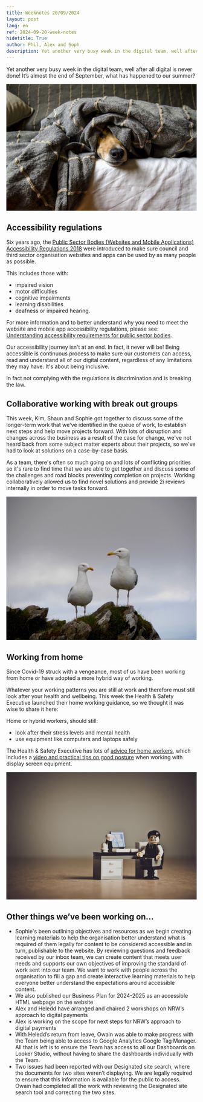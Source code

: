 ```yaml
---
title: Weeknotes 20/09/2024
layout: post
lang: en
ref: 2024-09-20-week-notes
hidetitle: True
author: Phil, Alex and Soph
description: Yet another very busy week in the digital team, well after all digital is never done!
---
```


Yet another very busy week in the digital team, well after all digital is never done! It’s almost the end of September, what has happened to our summer?

![photo of a dog hiding from the day in their bed](https://github.com/nrw-digital/week-notes/blob/b8cf3d5230dc008433dea758a3a215f15246da64/images/dogs-5021084_1280.jpg?raw=true)

## Accessibility regulations

Six years ago, the [Public Sector Bodies (Websites and Mobile Applications) Accessibility Regulations 2018](https://www.gov.uk/guidance/accessibility-requirements-for-public-sector-websites-and-apps) were introduced to make sure council and third sector organisation websites and apps can be used by as many people as possible.

This includes those with:

+	impaired vision
+	motor difficulties
+	cognitive impairments
+	learning disabilities
+	deafness or impaired hearing.

For more information and to better understand why you need to meet the website and mobile app accessibility regulations, please see: [Understanding accessibility requirements for public sector bodies](https://www.gov.uk/guidance/accessibility-requirements-for-public-sector-websites-and-apps). 

Our accessibility journey isn't at an end. In fact, it never will be! Being accessible is continuous process to make sure our customers can access, read and understand all of our digital content, regardless of any limitations they may have. It's about being inclusive. 

In fact not complying with the regulations is discrimination and is breaking the law.

## Collaborative working with break out groups

This week, Kim, Shaun and Sophie got together to discuss some of the longer-term work that we've identified in the queue of work, to establish next steps and help move projects forward. With lots of disruption and changes across the business as a result of the case for change, we've not heard back from some subject matter experts about their projects, so we've had to look at solutions on a case-by-case basis. 

As a team, there's often so much going on and lots of conflicting priorities so it's rare to find time that we are able to get together and discuss some of the challenges and road blocks preventing completion on projects. Working collaboratively allowed us to find novel solutions and provide 2i reviews internally in order to move tasks forward.

![photo of two seagulls in Wales](https://github.com/nrw-digital/week-notes/blob/b8cf3d5230dc008433dea758a3a215f15246da64/images/seagulls-2051960_1280.jpg?raw=true)

## Working from home

Since Covid-19 struck with a vengeance, most of us have been working from home or have adopted a more hybrid way of working. 

Whatever your working patterns you are still at work and therefore must still look after your health and wellbeing. This week the Health & Safety Executive launched their home working guidance, so we thought it was wise to share it here:

Home or hybrid workers, should still:

+	look after their stress levels and mental health
+	use equipment like computers and laptops safely

The Health & Safety Executive has lots of [advice for home workers](https://www.hse.gov.uk/home-working/worker/index.htm?utm_source=govdelivery&utm_medium=email&utm_campaign=guidance-push&utm_term=homeworking-3&utm_content=digest-19-sep-24), which includes a [video and practical tips on good posture](https://www.hse.gov.uk/msd/dse/home-working.htm?utm_source=govdelivery&utm_medium=email&utm_campaign=guidance-push&utm_term=homeworking-4&utm_content=digest-19-sep-24#good-posture-video) when working with display screen equipment.

![photo showing a stressed lego man at work](https://github.com/nrw-digital/week-notes/blob/b8cf3d5230dc008433dea758a3a215f15246da64/images/despaired-2261021_1280.jpg?raw=true)

## Other things we’ve been working on…

+ Sophie's been outlining objectives and resources as we begin creating learning materials to help the organisation better understand what is required of them legally for content to be considered accessible and in turn, publishable to the website. By reviewing questions and feedback received by our inbox team, we can create content that meets user needs and supports our own objectives of improving the standard of work sent into our team. We want to work with people across the organisation to fill a gap and create interactive learning materials to help everyone better understand the expectations around accessible content.
+ We also published our Business Plan for 2024-2025 as an accessible HTML webpage on the website
+ Alex and Heledd have arranged and chaired 2 workshops on NRW’s approach to digital payments
+ Alex is working on the scope for next steps for NRW’s approach to digital payments
+ With Heledd’s return from leave, Owain was able to make progress with the Team being able to access to Google Analytics Google Tag Manager. All that is left is to ensure the Team has access to all our Dashboards on Looker Studio, without having to share the dashboards individually with the Team. 
+ Two issues had been reported with our Designated site search, where the documents for two sites weren’t displaying. We are legally required to ensure that this information is available for the public to access. Owain had completed all the work with reviewing the Designated site search tool and correcting the two sites. 
